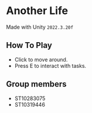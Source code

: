 # Another Life

Made with Unity `2022.3.20f`

## How To Play

- Click to move around.
- Press E to interact with tasks.

## Group members
- ST10283075
- ST10319446
